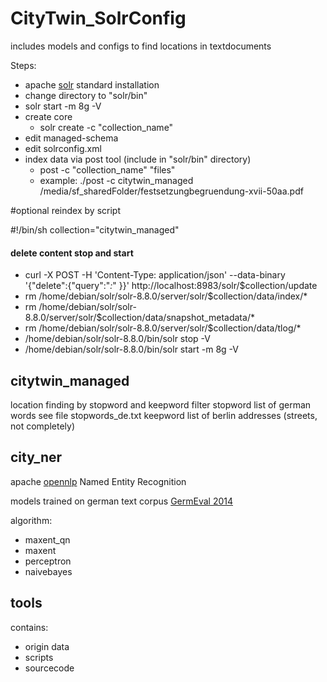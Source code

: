 # CityTwin_SolrConfig
includes models and configs to find locations in textdocuments

Steps:

- apache [solr](https://solr.apache.org/guide/8_8/solr-tutorial.html) standard installation
- change directory to "solr/bin"
- solr start -m 8g -V
- create core
  - solr create -c "collection_name"
- edit managed-schema
- edit solrconfig.xml
- index data via post tool (include in "solr/bin" directory)
  - post -c "collection_name" "files"
  - example: ./post -c citytwin_managed /media/sf_sharedFolder/festsetzungbegruendung-xvii-50aa.pdf


#optional reindex by script

#!/bin/sh
collection="citytwin_managed"

#### delete content stop and start
- curl -X POST -H 'Content-Type: application/json' --data-binary '{"delete":{"query":"*:*" }}' http://localhost:8983/solr/$collection/update
- rm /home/debian/solr/solr-8.8.0/server/solr/$collection/data/index/*
- rm /home/debian/solr/solr-8.8.0/server/solr/$collection/data/snapshot_metadata/*
- rm /home/debian/solr/solr-8.8.0/server/solr/$collection/data/tlog/*
- /home/debian/solr/solr-8.8.0/bin/solr stop -V
- /home/debian/solr/solr-8.8.0/bin/solr start -m 8g -V
    

## citytwin_managed 

location finding by stopword and keepword filter
stopword list of german words see file stopwords_de.txt
keepword list of berlin addresses (streets, not completely)

## city_ner
apache [opennlp](https://opennlp.apache.org/docs/1.5.3/manual/opennlp.html#tools.namefind.recognition) Named Entity Recognition

models trained on german text corpus [GermEval 2014](https://sites.google.com/site/germeval2014ner/)

algorithm: 
- maxent_qn
- maxent
- perceptron
- naivebayes

## tools

contains:
- origin data 
- scripts 
- sourcecode 






